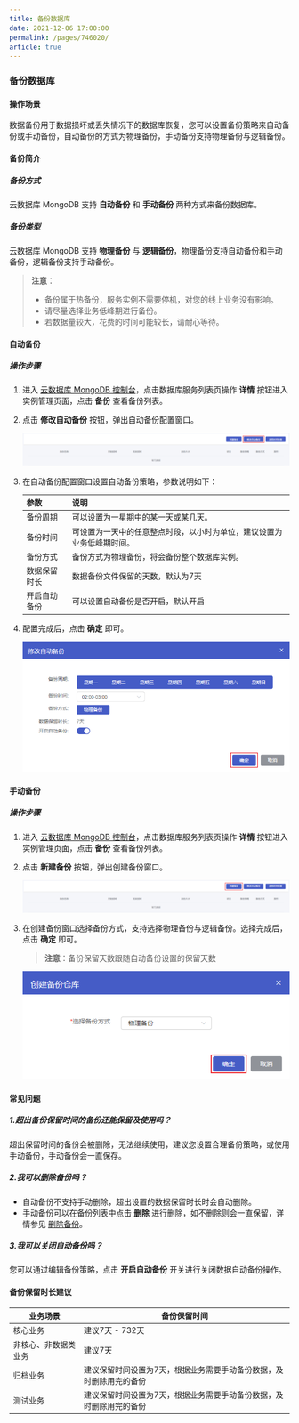 ```yaml
---
title: 备份数据库
date: 2021-12-06 17:00:00
permalink: /pages/746020/
article: true
---
```


### 备份数据库

#### 操作场景

数据备份用于数据损坏或丢失情况下的数据库恢复，您可以设置备份策略来自动备份或手动备份，自动备份的方式为物理备份，手动备份支持物理备份与逻辑备份。

#### 备份简介

##### 备份方式

云数据库 MongoDB 支持 **自动备份** 和 **手动备份** 两种方式来备份数据库。

##### 备份类型

云数据库 MongoDB 支持 **物理备份** 与 **逻辑备份**，物理备份支持自动备份和手动备份，逻辑备份支持手动备份。

> **注意**：
>
> - 备份属于热备份，服务实例不需要停机，对您的线上业务没有影响。
> - 请尽量选择业务低峰期进行备份。
> - 若数据量较大，花费的时间可能较长，请耐心等待。

#### 自动备份

##### 操作步骤

1. 进入 [云数据库 MongoDB 控制台](https://console.capitalonline.net/mongodb)，点击数据库服务列表页操作 **详情** 按钮进入实例管理页面，点击 **备份** 查看备份列表。

2. 点击 **修改自动备份** 按钮，弹出自动备份配置窗口。

   ![bak_auto](./../../pic/bak_auto.png)

3. 在自动备份配置窗口设置自动备份策略，参数说明如下：

   | 参数         | 说明                                                         |
   | ------------ | ------------------------------------------------------------ |
   | 备份周期     | 可以设置为一星期中的某一天或某几天。                         |
   | 备份时间     | 可设置为一天中的任意整点时段，以小时为单位，建议设置为业务低峰期时间。 |
   | 备份方式     | 备份方式为物理备份，将会备份整个数据库实例。                 |
   | 数据保留时长 | 数据备份文件保留的天数，默认为7天                            |
   | 开启自动备份 | 可以设置自动备份是否开启，默认开启                           |

4. 配置完成后，点击 **确定** 即可。

   ![bak_autopopup](./../../pic/bak_autopopup.png)

#### 手动备份

##### 操作步骤

1. 进入 [云数据库 MongoDB 控制台](https://console.capitalonline.net/mongodb)，点击数据库服务列表页操作 **详情** 按钮进入实例管理页面，点击 **备份** 查看备份列表。

2. 点击 **新建备份** 按钮，弹出创建备份窗口。

   ![bak_manual](./../../pic/bak_manual.png)

3. 在创建备份窗口选择备份方式，支持选择物理备份与逻辑备份。选择完成后，点击 **确定** 即可。

   > **注意**：备份保留天数跟随自动备份设置的保留天数

   ![bak_manualpopup](./../../pic/bak_manualpopup.png)

#### 常见问题

##### 1.超出备份保留时间的备份还能保留及使用吗？

超出保留时间的备份会被删除，无法继续使用，建议您设置合理备份策略，或使用手动备份，手动备份会一直保存。

##### 2.我可以删除备份吗？

- 自动备份不支持手动删除，超出设置的数据保留时长时会自动删除。
- 手动备份可以在备份列表中点击 **删除** 进行删除，如不删除则会一直保留，详情参见 [删除备份](https://github.com/capitalonline/cds-document/blob/dev/数据库服务/MySQL/04.操作指南/07.备份恢复/02.删除备份.md)。

##### 3.我可以关闭自动备份吗？

您可以通过编辑备份策略，点击 **开启自动备份** 开关进行关闭数据自动备份操作。

#### 备份保留时长建议

| 业务场景             | 备份保留时间                                                 |
| -------------------- | ------------------------------------------------------------ |
| 核心业务             | 建议7天 - 732天                                              |
| 非核心、非数据类业务 | 建议7天                                                      |
| 归档业务             | 建议保留时间设置为7天，根据业务需要手动备份数据，及时删除用完的备份 |
| 测试业务             | 建议保留时间设置为7天，根据业务需要手动备份数据，及时删除用完的备份 |

